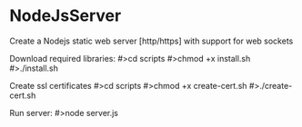 # NodeJsServer
Create a Nodejs static web server [http/https] with support for web sockets

Download required libraries:
#>cd scripts
#>chmod +x install.sh
#>./install.sh

Create ssl certificates
#>cd scripts
#>chmod +x create-cert.sh
#>./create-cert.sh

Run server:
#>node server.js
